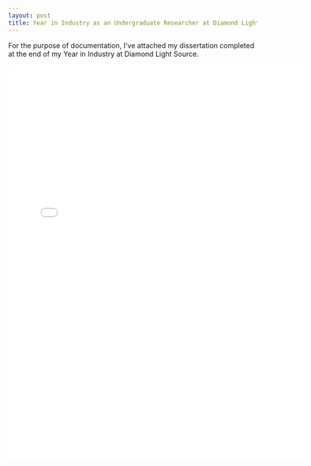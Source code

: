 ```yaml
---
layout: post
title: Year in Industry as an Undergraduate Researcher at Diamond Light Source
---
```

For the purpose of documentation, I've attached my dissertation completed at the end of my Year in Industry at Diamond Light Source.

<center>
<embed src="Year_in_Industry.pdf" type="application/pdf" width= '600' height="800">
</center>